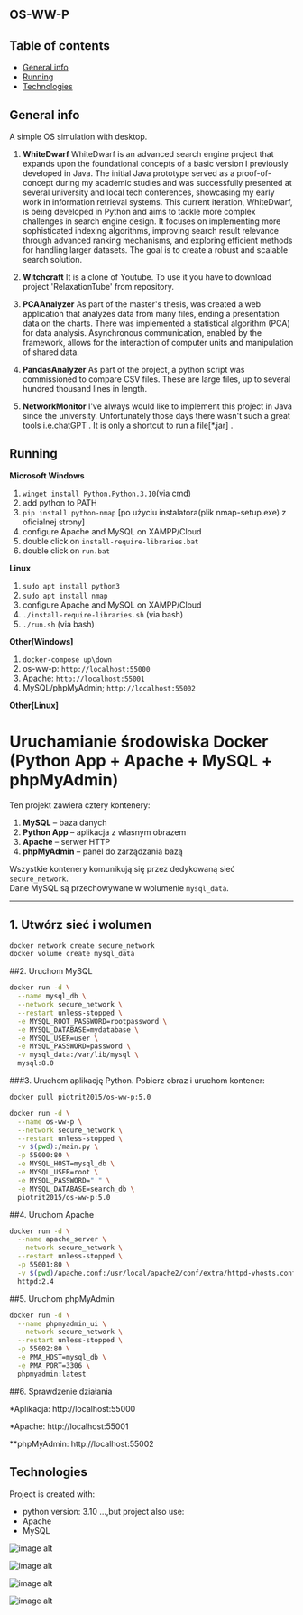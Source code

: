 ## OS-WW-P

## Table of contents
* [General info](#general-info)
* [Running](#running)
* [Technologies](#technologies)

## General info
A simple OS simulation with desktop.

1. **WhiteDwarf**
WhiteDwarf is an advanced search engine project that expands upon the foundational concepts of a basic version I previously developed in Java.
The initial Java prototype served as a proof-of-concept during my academic studies and was successfully presented at several university and 
local tech conferences, showcasing my early work in information retrieval systems.
This current iteration, WhiteDwarf, is being developed in Python and aims to tackle more complex challenges in search engine design. 
It focuses on implementing more sophisticated indexing algorithms, improving search result relevance through advanced ranking mechanisms, 
and exploring efficient methods for handling larger datasets. The goal is to create a robust and scalable search solution.

2. **Witchcraft**
It is a clone of Youtube. To use it you have to download project 'RelaxationTube' from repository.

3. **PCAAnalyzer**
As part of the master's thesis, was created a web application that analyzes data from many files, ending a presentation data on the charts. 
There was implemented a statistical algorithm (PCA) for data analysis. Asynchronous communication, enabled by the framework, 
allows for the interaction of computer units and manipulation of shared data.

3. **PandasAnalyzer**
As part of the project, a python script was commissioned to compare CSV files. These are large files, up to several hundred thousand lines 
in length.

4. **NetworkMonitor**
I've always would like to implement this project in Java since the university. Unfortunately those days there wasn't such a great 
tools i.e.chatGPT . It is only a shortcut to run a file[*.jar] . 



## Running

**Microsoft Windows**

1. `winget install Python.Python.3.10`(via cmd)
2. add python to PATH
3. `pip install python-nmap` [po użyciu instalatora(plik nmap-setup.exe) z oficialnej strony]
4. configure Apache and MySQL on XAMPP/Cloud
5. double click on `install-require-libraries.bat`
6. double click on `run.bat`

**Linux**

1. `sudo apt install python3`
2. `sudo apt install nmap`
3. configure Apache and MySQL on XAMPP/Cloud
4. `./install-require-libraries.sh` (via bash)
5. `./run.sh` (via bash)

**Other[Windows]**

1. `docker-compose up\down`
2. os-ww-p: `http://localhost:55000`
3. Apache: `http://localhost:55001`
4. MySQL/phpMyAdmin; `http://localhost:55002`

**Other[Linux]**

# Uruchamianie środowiska Docker (Python App + Apache + MySQL + phpMyAdmin)

Ten projekt zawiera cztery kontenery:  
1. **MySQL** – baza danych  
2. **Python App** – aplikacja z własnym obrazem  
3. **Apache** – serwer HTTP  
4. **phpMyAdmin** – panel do zarządzania bazą  

Wszystkie kontenery komunikują się przez dedykowaną sieć `secure_network`.  
Dane MySQL są przechowywane w wolumenie `mysql_data`.  

---

## 1. Utwórz sieć i wolumen

```bash
docker network create secure_network
docker volume create mysql_data
```

##2. Uruchom MySQL

```bash
docker run -d \
  --name mysql_db \
  --network secure_network \
  --restart unless-stopped \
  -e MYSQL_ROOT_PASSWORD=rootpassword \
  -e MYSQL_DATABASE=mydatabase \
  -e MYSQL_USER=user \
  -e MYSQL_PASSWORD=password \
  -v mysql_data:/var/lib/mysql \
  mysql:8.0
```

###3. Uruchom aplikację Python. Pobierz obraz i uruchom kontener:

```bash
docker pull piotrit2015/os-ww-p:5.0

docker run -d \
  --name os-ww-p \
  --network secure_network \
  --restart unless-stopped \
  -v $(pwd):/main.py \
  -p 55000:80 \
  -e MYSQL_HOST=mysql_db \
  -e MYSQL_USER=root \
  -e MYSQL_PASSWORD=" " \
  -e MYSQL_DATABASE=search_db \
  piotrit2015/os-ww-p:5.0
```

##4. Uruchom Apache

```bash
docker run -d \
  --name apache_server \
  --network secure_network \
  --restart unless-stopped \
  -p 55001:80 \
  -v $(pwd)/apache.conf:/usr/local/apache2/conf/extra/httpd-vhosts.conf \
  httpd:2.4
```
  
##5. Uruchom phpMyAdmin

```bash
docker run -d \
  --name phpmyadmin_ui \
  --network secure_network \
  --restart unless-stopped \
  -p 55002:80 \
  -e PMA_HOST=mysql_db \
  -e PMA_PORT=3306 \
  phpmyadmin:latest
 ```
  
##6. Sprawdzenie działania

*Aplikacja: http://localhost:55000

*Apache: http://localhost:55001

**phpMyAdmin: http://localhost:55002




	
## Technologies
Project is created with:
* python version: 3.10
...,but project also use:
* Apache
* MySQL

![image alt](https://github.com/PiotrIT2015/OS-WW-P/blob/master/screenshot.jpeg?raw=true)

![image alt](https://github.com/PiotrIT2015/OS-WW-P/blob/master/screenshot-2.jpeg?raw=true)

![image alt](https://github.com/PiotrIT2015/OS-WW-P/blob/master/screenshot-3-pca.jpeg?raw=true)

![image alt]( https://github.com/PiotrIT2015/OS-WW-P/blob/master/screenshot-4-nmap.jpeg?raw=true )



